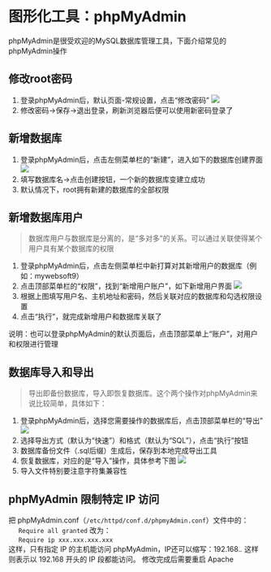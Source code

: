 # 图形化工具：phpMyAdmin

phpMyAdmin是很受欢迎的MySQL数据库管理工具，下面介绍常见的phpMyAdmin操作

## 修改root密码

1. 登录phpMyAdmin后，默认页面-常规设置，点击“修改密码” ![](http://libs.websoft9.com/Websoft9/DocsPicture/zh/mysql/phpmyadmin-modifypw-websoft9.png)
2. 修改密码-&gt;保存-&gt;退出登录，刷新浏览器后便可以使用新密码登录了

## 新增数据库

1. 登录phpMyAdmin后，点击左侧菜单栏的“新建”，进入如下的数据库创建界面 ![](http://libs.websoft9.com/Websoft9/DocsPicture/zh/mysql/phpmyadmin-adddb-websoft9.png)
2. 填写数据库名-&gt;点击创建按钮，一个新的数据库变建立成功
3. 默认情况下，root拥有新建的数据库的全部权限

## 新增数据库用户

> 数据库用户与数据库是分离的，是“多对多”的关系。可以通过关联使得某个用户具有某个数据库的权限

1. 登录phpMyAdmin后，点击左侧菜单栏中新打算对其新增用户的数据库（例如：mywebsoft9）
2. 点击顶部菜单栏的“权限”，找到“新增用户账户”，如下新增用户界面 ![](http://libs.websoft9.com/Websoft9/DocsPicture/zh/mysql/phpmyadmin-adduser-websoft9.png)
3. 根据上图填写用户名、主机地址和密码，然后关联对应的数据库和勾选权限设置
4. 点击“执行”，就完成新增用户和数据库关联了

说明：也可以登录phpMyAdmin的默认页面后，点击顶部菜单上“账户”，对用户和权限进行管理

## 数据库导入和导出

> 导出即备份数据库，导入即恢复数据库。这个两个操作对phpMyAdmin来说比较简单，具体如下：

1. 登录phpMyAdmin后，选择您需要操作的数据库后，点击顶部菜单栏的“导出” ![](http://libs.websoft9.com/Websoft9/DocsPicture/zh/mysql/phpmyadmin-export-websoft9.png)
2. 选择导出方式（默认为“快速”）和格式（默认为“SQL”），点击“执行”按钮
3. 数据库备份文件（.sql后缀）生成后，保存到本地完成导出工具
4. 恢复数据库，对应的是“导入”操作，具体参考下图 ![](http://libs.websoft9.com/Websoft9/DocsPicture/zh/mysql/phpmyadmin-import-websoft9.png)
5. 导入文件特别要注意字符集兼容性

## phpMyAdmin 限制特定 IP 访问

把 phpMyAdmin.conf（```/etc/httpd/conf.d/phpmyAdmin.conf```）文件中的：  
     ```Require all granted``` 
改为：  
     ```Require ip xxx.xxx.xxx.xxx```  
这样，只有指定 IP 的主机能访问 phpMyAdmin，IP还可以缩写：192.168.*.* 这样则表示以 192.168 开头的 IP 段都能访问。 修改完成后需要重启 Apache